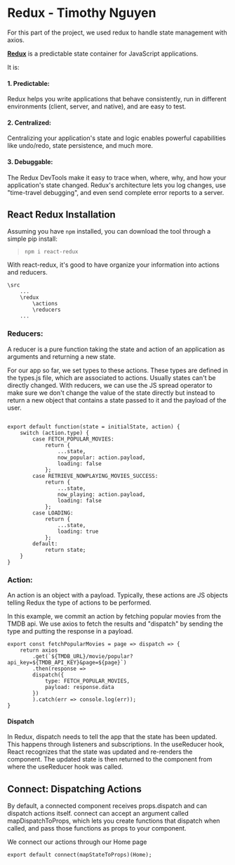# Redux - Timothy Nguyen

For this part of the project, we used redux to handle state management with axios.

[**Redux**](https://redux.js.org/) is a predictable state container for JavaScript applications. 

It is:
#### 1. Predictable: 
Redux helps you write applications that behave consistently, run in different environments (client, server, and native), and are easy to test.

#### 2. Centralized: 
Centralizing your application's state and logic enables powerful capabilities like undo/redo, state persistence, and much more.

#### 3. Debuggable: 
The Redux DevTools make it easy to trace when, where, why, and how your application's state changed. Redux's architecture lets you log changes, use "time-travel debugging", and even send complete error reports to a server.

## React Redux Installation

Assuming you have `npm` installed, you can download the tool through a simple pip install: 

> `npm i react-redux`

With react-redux, it's good to have organize your information into actions and reducers. 
```
\src 
    ...
    \redux
        \actions
        \reducers
    ...
```

### Reducers:
A reducer is a pure function taking the state and action of an application as arguments and returning a new state.

For our app so far, we set types to these actions. These types are defined in the types.js file, which are associated to actions. Usually states can't be directly changed. With reducers, we can use the JS spread operator to make sure we don't change the value of the state directly but instead to return a new object that contains a state passed to it and the payload of the user.

```

export default function(state = initialState, action) {
    switch (action.type) {
        case FETCH_POPULAR_MOVIES:
            return {
                ...state,
                now_popular: action.payload,
                loading: false
            };
        case RETRIEVE_NOWPLAYING_MOVIES_SUCCESS:
            return {
                ...state,
                now_playing: action.payload,
                loading: false
            };
        case LOADING:
            return {
                ...state,
                loading: true
            };
        default:
            return state;
    }
}
```


### Action:
An action is an object with a payload. Typically, these actions are JS objects telling Redux the type of actions to be performed.

In this example, we commit an action by fetching popular movies from the TMDB api. We use axios to fetch the results and "dispatch" by sending the type and putting the response in a payload.
```
export const fetchPopularMovies = page => dispatch => {
    return axios
        .get(`${TMDB_URL}/movie/popular?api_key=${TMDB_API_KEY}&page=${page}`)
        .then(response =>
        dispatch({
            type: FETCH_POPULAR_MOVIES,
            payload: response.data
        })
        ).catch(err => console.log(err));
}
```

#### Dispatch
In Redux, dispatch needs to tell the app that the state has been updated. This happens through listeners and subscriptions. In the useReducer hook, React recognizes that the state was updated and re-renders the component. The updated state is then returned to the component from where the useReducer hook was called.


## Connect: Dispatching Actions
By default, a connected component receives props.dispatch and can dispatch actions itself.
connect can accept an argument called mapDispatchToProps, which lets you create functions that dispatch when called, and pass those functions as props to your component.

We connect our actions through our Home page
```
export default connect(mapStateToProps)(Home);
```